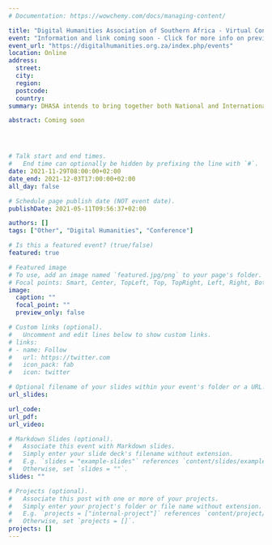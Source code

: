 ```yaml
---
# Documentation: https://wowchemy.com/docs/managing-content/

title: "Digital Humanities Association of Southern Africa - Virtual Conference 2021"
event: "Information and link coming soon - Click for more info on previous conferences"
event_url: "https://digitalhumanities.org.za/index.php/events"
location: Online
address:
  street:
  city:
  region:
  postcode:
  country:
summary: DHASA intends to bring together both National and Internationals scholars in the DH domain covering applicable topics in the Humanities and Social Sciences arenas. The topics could focus on DH within the African and Southern African contexts, as well as on any topic related to methodological or computational aspects in DH.  

abstract: Coming soon




# Talk start and end times.
#   End time can optionally be hidden by prefixing the line with `#`.
date: 2021-11-29T08:00:00+02:00
date_end: 2021-12-03T17:00:00+02:00
all_day: false

# Schedule page publish date (NOT event date).
publishDate: 2021-05-11T09:56:37+02:00

authors: []
tags: ["Other", "Digital Humanities", "Conference"]

# Is this a featured event? (true/false)
featured: true

# Featured image
# To use, add an image named `featured.jpg/png` to your page's folder. 
# Focal points: Smart, Center, TopLeft, Top, TopRight, Left, Right, BottomLeft, Bottom, BottomRight.
image:
  caption: ""
  focal_point: ""
  preview_only: false

# Custom links (optional).
#   Uncomment and edit lines below to show custom links.
# links:
# - name: Follow
#   url: https://twitter.com
#   icon_pack: fab
#   icon: twitter

# Optional filename of your slides within your event's folder or a URL.
url_slides:

url_code:
url_pdf: 
url_video:

# Markdown Slides (optional).
#   Associate this event with Markdown slides.
#   Simply enter your slide deck's filename without extension.
#   E.g. `slides = "example-slides"` references `content/slides/example-slides.md`.
#   Otherwise, set `slides = ""`.
slides: ""

# Projects (optional).
#   Associate this post with one or more of your projects.
#   Simply enter your project's folder or file name without extension.
#   E.g. `projects = ["internal-project"]` references `content/project/deep-learning/index.md`.
#   Otherwise, set `projects = []`.
projects: []
---
```

